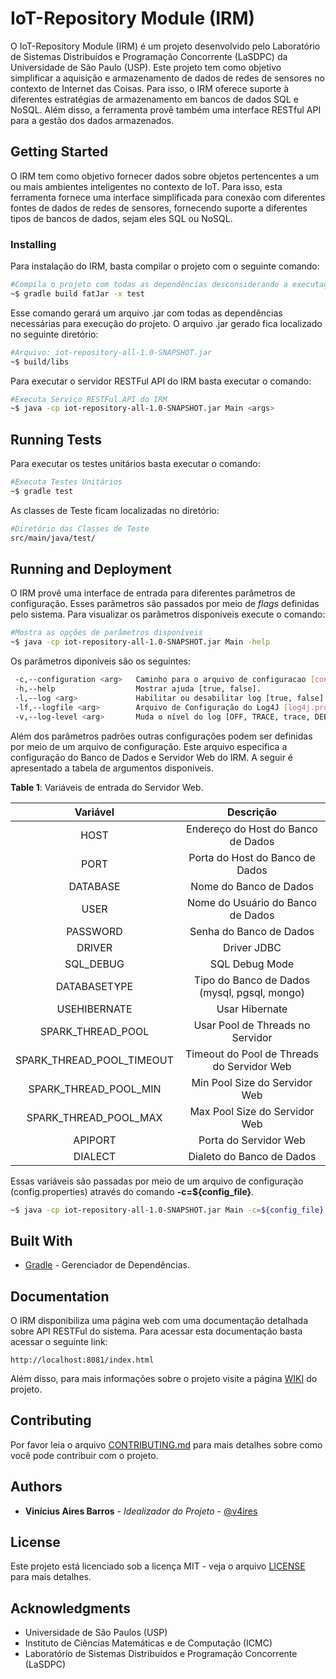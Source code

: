 # IoT-Repository Module (IRM)

O IoT-Repository Module (IRM) é um projeto desenvolvido pelo Laboratório de Sistemas Distribuídos e Programação Concorrente (LaSDPC) da Universidade de São Paulo (USP). 
Este projeto tem como objetivo simplificar a aquisição e armazenamento de dados de redes de sensores no contexto de Internet das Coisas.
Para isso, o IRM oferece suporte à diferentes estratégias de armazenamento em bancos de dados SQL e NoSQL. 
Além disso, a ferramenta provê também uma interface RESTful API para a gestão dos dados armazenados.

## Getting Started

O IRM tem como objetivo fornecer dados sobre objetos pertencentes a um ou mais ambientes inteligentes no contexto de IoT.
Para isso, esta ferramenta fornece uma interface simplificada para conexão com diferentes fontes de dados de redes de sensores, fornecendo suporte a diferentes tipos de bancos de dados, sejam eles SQL ou NoSQL.

### Installing

Para instalação do IRM, basta compilar o projeto com o seguinte comando:

```bash
#Compila o projeto com todas as dependências desconsiderando a executação de testes
~$ gradle build fatJar -x test
```

Esse comando gerará um arquivo .jar com todas as dependências necessárias para execução do projeto.
O arquivo .jar gerado fica localizado no seguinte diretório:

```bash
#Arquivo: iot-repository-all-1.0-SNAPSHOT.jar
~$ build/libs  
```

Para executar o servidor RESTFul API do IRM basta executar o comando:

```bash
#Executa Serviço RESTFul API do IRM
~$ java -cp iot-repository-all-1.0-SNAPSHOT.jar Main <args>
```

## Running Tests

Para executar os testes unitários basta executar o comando:

```bash
#Executa Testes Unitários
~$ gradle test
```

As classes de Teste ficam localizadas no diretório:

```bash
#Diretório das Classes de Teste
src/main/java/test/
```

## Running and Deployment

O IRM provê uma interface de entrada para diferentes parâmetros de configuração. 
Esses parâmetros são passados por meio de *flags* definidas pelo sistema.
Para visualizar os parâmetros disponíveis execute o comando:

```bash
#Mostra as opções de parâmetros disponíveis 
~$ java -cp iot-repository-all-1.0-SNAPSHOT.jar Main -help
``` 

Os parâmetros diponíveis são os seguintes:

```bash
 -c,--configuration <arg>   Caminho para o arquivo de configuracao [config.properties].
 -h,--help                  Mostrar ajuda [true, false].
 -l,--log <arg>             Habilitar ou desabilitar log [true, false].
 -lf,--logfile <arg>        Arquivo de Configuração do Log4J [log4j.properties].
 -v,--log-level <arg>       Muda o nível do log [OFF, TRACE, trace, DEBUG, WARN, ERROR, FATAL, ALL].
```
Além dos parâmetros padrões outras configurações podem ser definidas por meio de um arquivo de configuração.
Este arquivo especifica a configuração do Banco de Dados e Servidor Web do IRM.
A seguir é apresentado a tabela de argumentos disponíveis.

**Table 1**: Variáveis de entrada do Servidor Web.

|          Variável         |                   Descrição                  |
|:-------------------------:|:--------------------------------------------:|
| HOST                      | Endereço do Host do Banco de Dados           |
| PORT                      | Porta do Host do Banco de Dados              |
| DATABASE                  | Nome do Banco de Dados                       |
| USER                      | Nome do Usuário do Banco de Dados            |
| PASSWORD                  | Senha do Banco de Dados                      |
| DRIVER                    | Driver JDBC                                  |
| SQL_DEBUG                 | SQL Debug Mode                               |
| DATABASETYPE              | Tipo do Banco de Dados (mysql, pgsql, mongo) |
| USEHIBERNATE              | Usar Hibernate                               |
| SPARK_THREAD_POOL         | Usar Pool de Threads no Servidor             |
| SPARK_THREAD_POOL_TIMEOUT | Timeout do Pool de Threads do Servidor Web   |
| SPARK_THREAD_POOL_MIN     | Min Pool Size do Servidor Web                |
| SPARK_THREAD_POOL_MAX     | Max Pool Size do Servidor Web                |
| APIPORT                   | Porta do Servidor Web                        |
| DIALECT                   | Dialeto do Banco de Dados                    |

Essas variáveis são passadas por meio de um arquivo de configuração (config.properties) através do comando **-c=${config_file}**.

```bash
~$ java -cp iot-repository-all-1.0-SNAPSHOT.jar Main -c=${config_file}
```

## Built With

* [Gradle](https://gradle.org/) - Gerenciador de Dependências.

## Documentation

O IRM disponibiliza uma página web com uma documentação detalhada sobre API RESTFul do sistema.
Para acessar esta documentação basta acessar o seguinte link:

```url
http://localhost:8081/index.html
```

Além disso, para mais informações sobre o projeto visite a página [WIKI](https://github.com/v4ires/iot-repository/wiki) do projeto.

## Contributing

Por favor leia o arquivo [CONTRIBUTING.md](CONTRIBUTING.md) para mais detalhes sobre como você pode contribuir com o projeto.

## Authors

* **Vinícius Aires Barros** - *Idealizador do Projeto* - [@v4ires](https://github.com/v4ires)
## License

Este projeto está licenciado sob a licença MIT - veja o arquivo  [LICENSE](LICENSE) para mais detalhes.

## Acknowledgments

* Universidade de São Paulos (USP)
* Instituto de Ciências Matemáticas e de Computação (ICMC)
* Laboratório de Sistemas Distribuídos e Programação Concorrente (LaSDPC)